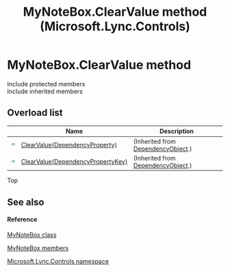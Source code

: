 ﻿---
title: MyNoteBox.ClearValue method  (Microsoft.Lync.Controls)
TOCTitle: 'ClearValue method '
ms:assetid: Overload:Microsoft.Lync.Controls.MyNoteBox.ClearValue_DI_3_UC_OCS14MrefLyncWPF
ms:mtpsurl: https://msdn.microsoft.com/en-us/library/microsoft.lync.controls.mynotebox.clearvalue_di_3_uc_ocs14mreflyncwpf(v=office.15)
ms:contentKeyID: 48592723
ms.date: 07/28/2014
mtps_version: v=office.15
f1_keywords:
- Microsoft.Lync.Controls.MyNoteBox.ClearValue
dev_langs:
- CSharp
- JScript
- VB
- other
---

# MyNoteBox.ClearValue method

Include protected members  
Include inherited members  

## Overload list

<table>
<thead>
<tr class="header">
<th> </th>
<th>Name</th>
<th>Description</th>
</tr>
</thead>
<tbody>
<tr class="odd">
<td><img src="images/Hh347903.pubmethod(Office.15).gif" title="Public method" alt="Public method" /></td>
<td><a href="http://msdn2.microsoft.com/en-us/library/ms597464">ClearValue(DependencyProperty)</a></td>
<td>(Inherited from <a href="http://msdn2.microsoft.com/en-us/library/ms589309">DependencyObject</a>.)</td>
</tr>
<tr class="even">
<td><img src="images/Hh347903.pubmethod(Office.15).gif" title="Public method" alt="Public method" /></td>
<td><a href="http://msdn2.microsoft.com/en-us/library/ms597465">ClearValue(DependencyPropertyKey)</a></td>
<td>(Inherited from <a href="http://msdn2.microsoft.com/en-us/library/ms589309">DependencyObject</a>.)</td>
</tr>
</tbody>
</table>


Top

## See also

#### Reference

[MyNoteBox class](mynotebox-class-microsoft-lync-controls_1.md)

[MyNoteBox members](mynotebox-members-microsoft-lync-controls_1.md)

[Microsoft.Lync.Controls namespace](microsoft-lync-controls-namespace_1.md)

